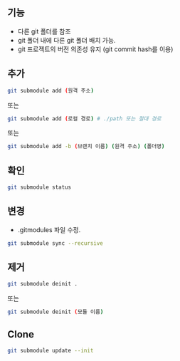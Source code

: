 ## 기능
* 다른 git 폴더를 참조
* git 폴더 내에 다른 git 폴더 배치 가능.
* git 프로젝트의 버전 의존성 유지 (git commit hash를 이용)
## 추가
```bash
git submodule add (원격 주소)
```
또는
```bash
git submodule add (로컬 경로) # ./path 또는 절대 경로
```
또는
```bash
git submodule add -b (브랜치 이름) (원격 주소) (폴더명)
```
## 확인
```bash
git submodule status
```
## 변경
* .gitmodules 파일 수정.
```bash
git submodule sync --recursive
```
## 제거
```bash
git submodule deinit .
```
또는
```bash
git submodule deinit (모듈 이름)
```
## Clone
```bash
git submodule update --init
```